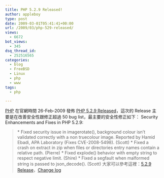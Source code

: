 ```yaml
---
title: PHP 5.2.9 Released!
author: appleboy
type: post
date: 2009-03-01T05:41:41+00:00
url: /2009/03/php-529-released/
views:
  - 6672
bot_views:
  - 345
dsq_thread_id:
  - 252516565
categories:
  - blog
  - FreeBSD
  - Linux
  - php
  - www
tags:
  - php

---
```

[PHP][1] 在官網時間 26-Feb-2009 發佈 [PHP 5.2.9 Released][2]，這次的 Release 主要是在改善安全性跟修正超過 50 bug list，最主要的安全性修正如下： Security Enhancements and Fixes in PHP 5.2.9: 

> \* Fixed security issue in imagerotate(), background colour isn&#8217;t validated correctly with a non truecolour image. Reported by Hamid Ebadi, APA Laboratory (Fixes CVE-2008-5498). (Scott) \* Fixed a crash on extract in zip when files or directories entry names contain a relative path. (Pierre) \* Fixed explode() behavior with empty string to respect negative limit. (Shire) \* Fixed a segfault when malformed string is passed to json_decode(). (Scott) 大家可以參考這裡：[5.2.9 Release][2]，[Change log][3]

 [1]: http://www.php.net
 [2]: http://www.php.net/releases/5_2_9.php
 [3]: http://www.php.net/ChangeLog-5.php#5.2.9